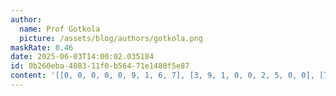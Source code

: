 ```yaml
---
author:
  name: Prof Gotkola
  picture: /assets/blog/authors/gotkola.png
maskRate: 0.46
date: 2025-06-03T14:00:02.035184
id: 0b260eba-4083-11f0-b564-71e1480f5e87
content: '[[0, 0, 0, 0, 0, 9, 1, 6, 7], [3, 9, 1, 0, 0, 2, 5, 0, 0], [7, 5, 6, 8, 4, 0, 3, 9, 2], [4, 6, 0, 1, 8, 5, 0, 2, 0], [8, 0, 5, 2, 0, 0, 0, 1, 6], [1, 0, 0, 6, 0, 0, 4, 0, 0], [0, 7, 8, 0, 1, 3, 0, 4, 5], [5, 0, 0, 4, 0, 0, 6, 3, 9], [9, 0, 0, 0, 0, 0, 0, 7, 0]]'
---
```

